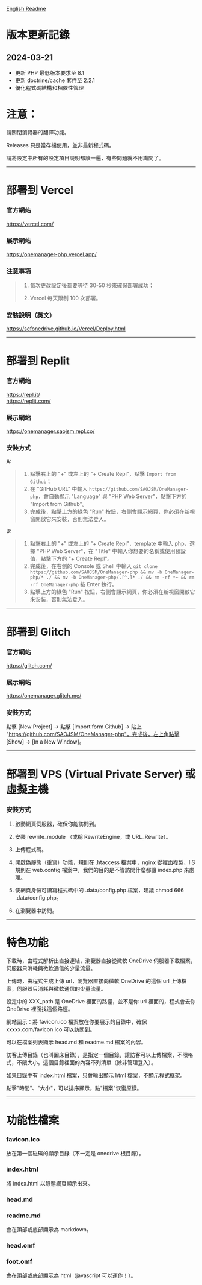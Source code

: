 [English Readme](readme.md)  

# 版本更新記錄

## 2024-03-21
- 更新 PHP 最低版本要求至 8.1
- 更新 doctrine/cache 套件至 2.2.1
- 優化程式碼結構和相依性管理

# 注意：

  請關閉瀏覽器的翻譯功能。  

  Releases 只是當存檔使用，並非最新程式碼。  

  請將設定中所有的設定項目說明都讀一遍，有些問題就不用詢問了。  

---

# 部署到 Vercel  

### 官方網站

  https://vercel.com/  

### 展示網站

  https://onemanager-php.vercel.app/  

### 注意事項

> 1. 每次更改設定後都要等待 30-50 秒來確保部署成功；  
>
> 2. Vercel 每天限制 100 次部署。  

### 安裝說明（英文）

  https://scfonedrive.github.io/Vercel/Deploy.html   

---

# 部署到 Replit  

### 官方網站

  https://repl.it/  
  https://replit.com/  

### 展示網站

  https://onemanager.saojsm.repl.co/  

### 安裝方式
A:
> 1. 點擊右上的 "+" 或左上的 "+ Create Repl"，點擊 `Import from Github`；
> 2. 在 "GitHub URL" 中輸入 `https://github.com/SAOJSM/OneManager-php`，會自動顯示 "Language" 與 "PHP Web Server"，點擊下方的 "Import from Github"。  
> 3. 完成後，點擊上方的綠色 "Run" 按鈕，右側會顯示網頁，你必須在新視窗開啟它來安裝，否則無法登入。  

B:
> 1. 點擊右上的 "+" 或左上的 "+ Create Repl"，template 中輸入 php，選擇 "PHP Web Server"，在 "Title" 中輸入你想要的名稱或使用預設值，點擊下方的 "+ Create Repl"。  
> 2. 完成後，在右側的 Console 或 Shell 中輸入 `git clone https://github.com/SAOJSM/OneManager-php && mv -b OneManager-php/* ./ && mv -b OneManager-php/.[^.]* ./ && rm -rf *~ && rm -rf OneManager-php` 按 Enter 執行。  
> 3. 點擊上方的綠色 "Run" 按鈕，右側會顯示網頁，你必須在新視窗開啟它來安裝，否則無法登入。  

---

# 部署到 Glitch  

### 官方網站

  https://glitch.com/  

### 展示網站

  https://onemanager.glitch.me/  

### 安裝方式

  點擊 [New Project] -> 點擊 [Import form Github] -> 貼上 "https://github.com/SAOJSM/OneManager-php"，完成後，左上角點擊 [Show] -> [In a New Window]。  

---

# 部署到 VPS (Virtual Private Server) 或虛擬主機  

### 安裝方式

1. 啟動網頁伺服器，確保你能訪問到。  

2. 安裝 rewrite_module （或稱 RewriteEngine，或 URL_Rewrite）。  

3. 上傳程式碼。  

4. 開啟偽靜態（重寫）功能，規則在 .htaccess 檔案中，nginx 從裡面複製，IIS 規則在 web.config 檔案中，我們的目的是不管訪問什麼都讓 index.php 來處理。  

5. 使網頁身份可讀寫程式碼中的 .data/config.php 檔案，建議 chmod 666 .data/config.php。  

6. 在瀏覽器中訪問。  

----

# 特色功能  

  下載時，由程式解析出直接連結，瀏覽器直接從微軟 OneDrive 伺服器下載檔案，伺服器只消耗與微軟通信的少量流量。  

  上傳時，由程式生成上傳 url，瀏覽器直接向微軟 OneDrive 的這個 url 上傳檔案，伺服器只消耗與微軟通信的少量流量。  

  設定中的 XXX_path 是 OneDrive 裡面的路徑，並不是你 url 裡面的，程式會去你 OneDrive 裡面找這個路徑。  

  網站圖示：將 favicon.ico 檔案放在你要展示的目錄中，確保 xxxxx.com/favicon.ico 可以訪問到。  

  可以在檔案列表顯示 head.md 和 readme.md 檔案的內容。  

  訪客上傳目錄（也叫圖床目錄），是指定一個目錄，讓訪客可以上傳檔案，不限格式，不限大小。這個目錄裡面的內容不列清單（除非管理登入）。  

  如果目錄中有 index.html 檔案，只會輸出顯示 html 檔案，不顯示程式框架。  

  點擊"時間"、"大小"，可以排序顯示，點"檔案"恢復原樣。  

----

# 功能性檔案

### favicon.ico

  放在第一個磁碟的顯示目錄（不一定是 onedrive 根目錄）。  

### index.html

  將 index.html 以靜態網頁顯示出來。  

### head.md

### readme.md

  會在頂部或底部顯示為 markdown。

### head.omf

### foot.omf

  會在頂部或底部顯示為 html（javascript 可以運作！）。 